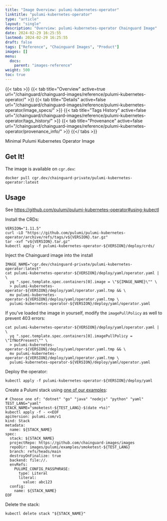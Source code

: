 ```yaml
---
title: "Image Overview: pulumi-kubernetes-operator"
linktitle: "pulumi-kubernetes-operator"
type: "article"
layout: "single"
description: "Overview: pulumi-kubernetes-operator Chainguard Image"
date: 2024-02-29 16:25:55
lastmod: 2024-02-29 16:25:55
draft: false
tags: ["Reference", "Chainguard Images", "Product"]
images: []
menu: 
  docs: 
    parent: "images-reference"
weight: 500
toc: true
---
```


{{< tabs >}}
{{< tab title="Overview" active=true url="/chainguard/chainguard-images/reference/pulumi-kubernetes-operator/" >}}
{{< tab title="Details" active=false url="/chainguard/chainguard-images/reference/pulumi-kubernetes-operator/image_specs/" >}}
{{< tab title="Tags History" active=false url="/chainguard/chainguard-images/reference/pulumi-kubernetes-operator/tags_history/" >}}
{{< tab title="Provenance" active=false url="/chainguard/chainguard-images/reference/pulumi-kubernetes-operator/provenance_info/" >}}
{{</ tabs >}}

Minimal Pulumi Kubernetes Operator Image

## Get It!

The image is available on `cgr.dev`:

```
docker pull cgr.dev/chainguard-private/pulumi-kubernetes-operator:latest
```

## Usage

See https://github.com/pulumi/pulumi-kubernetes-operator#using-kubectl

Install the CRDs:
```
VERSION="1.11.5"
curl -LO "https://github.com/pulumi/pulumi-kubernetes-operator/archive/refs/tags/v${VERSION}.tar.gz"
tar -xvf "v${VERSION}.tar.gz"
kubectl apply -f pulumi-kubernetes-operator-${VERSION}/deploy/crds/
```

Inject the Chainguard image into the install
```
IMAGE_NAME="cgr.dev/chainguard-private/pulumi-kubernetes-operator:latest"
cat pulumi-kubernetes-operator-${VERSION}/deploy/yaml/operator.yaml | \
  yq ".spec.template.spec.containers[0].image = \"${IMAGE_NAME}\"" \
  > pulumi-kubernetes-operator-${VERSION}/deploy/yaml/operator.yaml.tmp && \
  mv pulumi-kubernetes-operator-${VERSION}/deploy/yaml/operator.yaml.tmp \
  pulumi-kubernetes-operator-${VERSION}/deploy/yaml/operator.yaml
```

If you've loaded the image in yourself, modify the `imagePullPolicy`
as well to prevent 403 errors:
```
cat pulumi-kubernetes-operator-${VERSION}/deploy/yaml/operator.yaml | \
  yq ".spec.template.spec.containers[0].imagePullPolicy = \"IfNotPresent\"" \
  > pulumi-kubernetes-operator-${VERSION}/deploy/yaml/operator.yaml.tmp && \
  mv pulumi-kubernetes-operator-${VERSION}/deploy/yaml/operator.yaml.tmp \
  pulumi-kubernetes-operator-${VERSION}/deploy/yaml/operator.yaml
```

Deploy the operator:
```
kubectl apply -f pulumi-kubernetes-operator-${VERSION}/deploy/yaml
```

Create a Pulumi stack using
[one of our examples](https://github.com/chainguard-images/images/tree/main/images/pulumi/examples):
```
# Choose one of: "dotnet" "go" "java" "nodejs" "python" "yaml"
TEST_LANG="yaml"
STACK_NAME="smoketest-${TEST_LANG}-$(date +%s)"
kubectl apply -f - <<EOF
apiVersion: pulumi.com/v1
kind: Stack
metadata:
  name: ${STACK_NAME}
spec:
  stack: ${STACK_NAME}
  projectRepo: https://github.com/chainguard-images/images
  repoDir: images/pulumi/examples/smoketest-${TEST_LANG}
  branch: refs/heads/main
  destroyOnFinalize: true
  backend: file://.
  envRefs:
    PULUMI_CONFIG_PASSPHRASE:
      type: Literal
      literal:
        value: abc123
  config:
    name: ${STACK_NAME}
EOF
```

Delete the stack:
```
kubectl delete stack "${STACK_NAME}"
```
